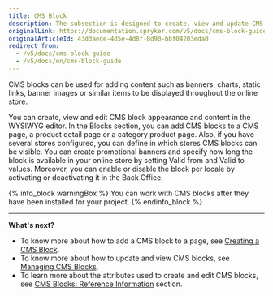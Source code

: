 ```yaml
---
title: CMS Block
description: The subsection is designed to create, view and update CMS block content in the editor from the Back Office to display it later in the online store.
originalLink: https://documentation.spryker.com/v5/docs/cms-block-guide
originalArticleId: 43d3aede-4d5e-4d8f-8d90-bbf04203eda0
redirect_from:
  - /v5/docs/cms-block-guide
  - /v5/docs/en/cms-block-guide
---
```


CMS blocks can be used for adding content such as banners, charts, static links, banner images or similar items to be displayed throughout the online store.

You can create, view and edit CMS block appearance and content in the WYSIWYG editor. In the Blocks section, you can add CMS blocks to a CMS page, a product detail page or a category product page. Also, if you have several stores configured, you can define in which stores CMS blocks can be visible. You can create promotional banners and specify how long the block is available in your online store by setting Valid from and Valid to values. Moreover, you can enable or disable the block per locale by activating or deactivating it in the Back Office.

{% info_block warningBox %}
You can work with CMS blocks after they have been installed for your project.
{% endinfo_block %}

***
**What's next?**

* To know more about how to add a CMS block to a page, see [Creating a CMS Block](/docs/scos/user/user-guides/{{page.version}}/back-office-user-guide/content/blocks/creating-cms-blocks.html).
* To know more about how to update and view CMS blocks, see [Managing CMS Blocks](/docs/scos/user/user-guides/{{page.version}}/back-office-user-guide/content/blocks/managing-cms-blocks.html).
* To learn more about the attributes used to create and edit CMS blocks, see [CMS Blocks: Reference Information](/docs/scos/user/user-guides/{{page.version}}/back-office-user-guide/content/blocks/references/cms-block-reference-information.html) section.
